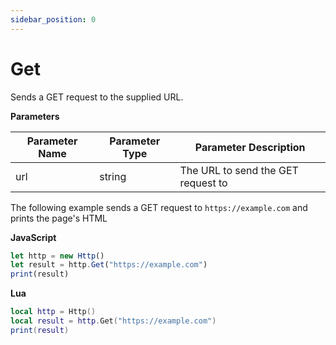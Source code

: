 ```yaml
---
sidebar_position: 0
---
```


# Get

Sends a GET request to the supplied URL.

**Parameters**

Parameter Name | Parameter Type | Parameter Description
--- | --- | ---
url | string | The URL to send the GET request to

The following example sends a GET request to `https://example.com` and prints the page's HTML

**JavaScript**
```js
let http = new Http()
let result = http.Get("https://example.com")
print(result)
```

**Lua**
```lua
local http = Http()
local result = http.Get("https://example.com")
print(result)
```